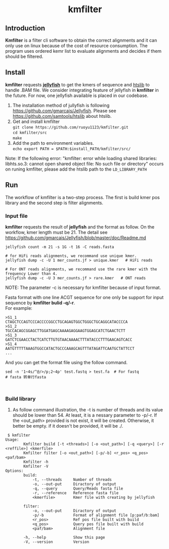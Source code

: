 # <center>kmfilter

## Introduction

**Kmfilter** is a filter cli software to obtain the correct alignments and it can only use on linux because of the cost of resource consumption. The program uses  ordered kemr list to evaluate alignments and decides if them should be filtered.

## Install

**kmfilter** requests [**jellyfish**](https://github.com/gmarcais/Jellyfish) to get the kmers of sequence and [htslib](https://github.com/samtools/htslib) to handle .BAM file. We consider integrating  feature of jellyfish in **kmfilter** in the future. For now, one jellyfish available is placed in our codebase.

1. The installation method of jullyfish is following <https://github.com/gmarcais/Jellyfish>.
   Please see <https://github.com/samtools/htslib> about htslib.
2. Get and install kmfilter  
   `git clone https://github.com/ruoyu1123/kmfilter.git`  
   `cd kmfilter/src`  
   `make`
3. Add the path to environment variables.  
   `echo export PATH = $PATH:$install_PATH/kmfilter/src/`  

Note: If the following error: "kmfilter: error while loading shared libraries: libhts.so.3: cannot open shared object file: No such file or directory" occurs on runing kmfilter, please add the htslib path to the `LD_LIBRARY_PATH`  

## Run

The workflow of kmfilter is a two-step process. The first is build kmer pos library and the second step is filter alignments.  

### **Input file**

**kmfilter** requests the result of **jellyfish** and the format as follow. On the workflow, kmer length must be 21. The detail see https://github.com/gmarcais/Jellyfish/blob/master/doc/Readme.md

```shell{}
jellyfish count -m 21 -s 1G -t 16 -C reads.fasta

# for HiFi reads alignments, we recommand use unique kmer.
jellyfish dump -c -U 1 mer_counts.jf > unique.kmer   # HiFi reads

# For ONT reads alignments, we recommand use the rare kmer with the frequency Lower than 4.
jellyfish dump -c -U 3 mer_counts.jf > rare.kmer   # ONT reads
```

NOTE: The parameter -c is necessary for kmfilter because of input format.  

Fasta format with one line ACGT sequence for one only be support for input sequence by **kmfilter bulid -q/-r**.  
For example:

```shell{.line_numbers}
>S1_1
CTAGCTCCAGTCCCACCCCGGCCTGCAGAGTGGCTGGGCTGCAGGCATACCCCA
>S1_2
TGCCACAGCGGAGCTTGGATGAGCAAAAGAGGAAGTGGAGCATCTGAACTCTT
>S1_3
GATCTCGAACCTACTCATCTTGTGTAACAAAACTTTATACCCTTTGAACAGTCACC
>S1_4
AATGTTTTTAAAGTGGCCATACTGCCCAAAGCAGTTTATAGATTCAATGCTATTCCT
...
```

And you can get the format file using the follow command.

```shell{}
sed -n '1~4s/^@/>/p;2~4p' test.fastq > test.fa  # For fastq
# fasta 转单行fasta



```


### **Build library**  

1. As follow command illustration, the -t is number of threads and its value should be lower than 54. At least, it is a nessary parameter to -p/-r. If the \<out_path\> provided is not exist, it will be created.  Otherwise, it better be empty. if it doesn't be provided, it will be ./. 

```shell{.line-numbers}
 $ kmfilter
Usage:
        Kmfilter build [-t <threads>] [-o <out_path>] [-q <query>] [-r <reffile>] <kmerfile>
        Kmfilter filter [-o <out_path>] [-p/-b] <r_pos> <q_pos> <paf/bam>
        Kmfilter -h
        Kmfilter -V
Options:
        build:
            -t, --threads     Number of threads
            -o, --out-put     Diractory of output
            -q, --query       Query/Reads fasta file
            -r, --reference   Reference fasta file
            <kmerfile>        Kmer file with creating by jellyfish

        filter:
            -o, --out-put     Diractory of output
            -p/-b             Format of alignment file [p:paf/b:bam]
            <r_pos>           Ref pos file built with build
            <q_pos>           Query pos file built with build
            <paf/bam>         Alignment file

        -h, --help            Show this page
        -V, --version         Version
```
